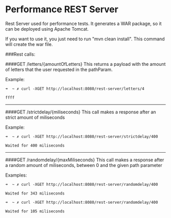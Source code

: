 Performance REST Server
=======================

Rest Server used for performance tests. It generates a WAR package, so it can be deployed using Apache Tomcat.

If you want to use it, you just need to run "mvn clean install". This command will create the war file.

###Rest calls:

####GET  /letters/{amountOfLetters}
This returns a payload with the amount of letters that the user requested in the pathParam.

Example:
```
➜  ~ ✗ curl -XGET http://localhost:8080/rest-server/letters/4

ffff
```
-----------------------------------------------------------------------------------------------------

####GET  /strictdelay/{miliseconds} 
This call makes a response after an strict amount of miliseconds

Example:
```
➜  ~ ✗ curl -XGET http://localhost:8080/rest-server/strictdelay/400

Waited for 400 miliseconds
```
-----------------------------------------------------------------------------------------------------

####GET  /randomdelay/{maxMiliseconds} 
This call makes a response after a random amount of miliseconds, between 0 and the given path parameter

Examples:
```
➜  ~ ✗ curl -XGET http://localhost:8080/rest-server/randomdelay/400

Waited for 343 miliseconds
```

```
➜  ~ ✗ curl -XGET http://localhost:8080/rest-server/randomdelay/400

Waited for 105 miliseconds
```
